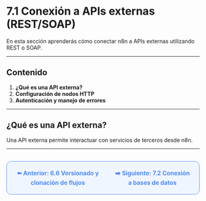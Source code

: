 # 7.1 Conexión a APIs externas (REST/SOAP)

En esta sección aprenderás cómo conectar n8n a APIs externas utilizando REST o SOAP.

---

## Contenido

1. **¿Qué es una API externa?**
2. **Configuración de nodos HTTP**
3. **Autenticación y manejo de errores**

---

## ¿Qué es una API externa?
Una API externa permite interactuar con servicios de terceros desde n8n.

---

<div align="center" style="border: 1px solid #4F8AFA; border-radius: 12px; padding: 20px; background: #f0f6ff; margin-top: 32px; display: flex; justify-content: center; gap: 32px;">
  <a href="../Flujos-Automatizados-Creación-y-Gestión/6.6.%20Versionado%20y%20clonación%20de%20flujos.md" style="text-decoration:none; font-weight: bold; color: #4F8AFA; font-size: 1.1em;">⬅️ Anterior: 6.6 Versionado y clonación de flujos</a>
  <a href="7.2.%20Conexión%20a%20bases%20de%20datos%20(PostgreSQL,%20MySQL,%20SQLite).md" style="text-decoration:none; font-weight: bold; color: #4F8AFA; font-size: 1.1em;">➡️ Siguiente: 7.2 Conexión a bases de datos</a>
</div>
